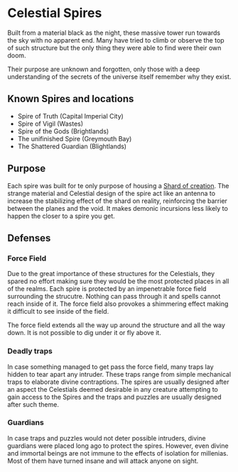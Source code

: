 # Celestial Spires

Built from a material black as the night, these massive tower run towards the sky with no apparent end. Many have tried to climb or observe the top of such structure but the only thing they were able to find were their own doom.

Their purpose are unknown and forgotten, only those with a deep understanding of the secrets of the universe itself remember why they exist.

## Known Spires and locations

- Spire of Truth (Capital Imperial City)
- Spire of Vigil (Wastes)
- Spire of the Gods (Brightlands)
- The unifinished Spire (Greymouth Bay)
- The Shattered Guardian (Blightlands) 
 
## Purpose

Each spire was built for te only purpose of housing a [Shard of creation](../items/shards-of-creation.md). The strange material and Celestial design of the spire act like an antenna to increase the stabilizing effect of the shard on reality, reinforcing the barrier between the planes and the void. It makes demonic incursions less likely to happen the closer to a spire you get.

## Defenses

### Force Field
Due to the great importance of these structures for the Celestials, they spared no effort making sure they would be the most protected places in all of the realms. Each spire is protected by an impenetrable force field surrounding the strucutre. Nothing can pass through it and spells cannot reach inside of it. The force field also provokes a shimmering effect making it difficult to see inside of the field.

The force field extends all the way up around the structure and all the way down. It is not possible to dig under it or fly above it.

### Deadly traps
In case something managed to get pass the force field, many traps lay hidden to tear apart any intruder. These traps range from simple mechanical traps to elaborate divine contraptions. The spires are usually designed after an aspect the Celestials deemed desirable in any creature attempting to gain access to the Spires and the traps and puzzles are usually designed after such theme.

### Guardians
In case traps and puzzles would not deter possible intruders, divine guardians were placed long ago to protect the spires. However, even divine and immortal beings are not immune to the effects of isolation for millenias. Most of them have turned insane and will attack anyone on sight. 